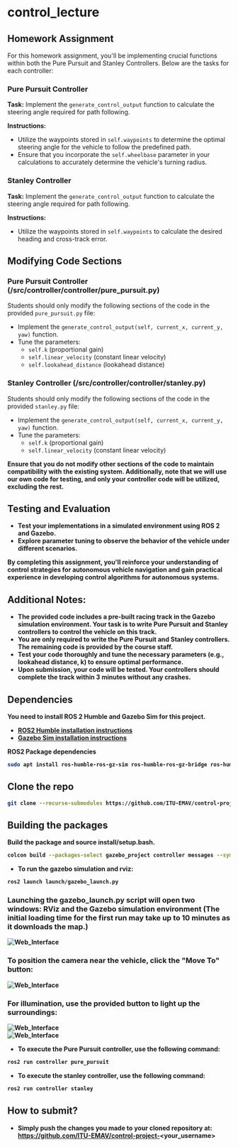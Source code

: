 # control_lecture

## Homework Assignment

For this homework assignment, you'll be implementing crucial functions within both the Pure Pursuit and Stanley Controllers. Below are the tasks for each controller:

### Pure Pursuit Controller

**Task:** Implement the `generate_control_output` function to calculate the steering angle required for path following.

**Instructions:**
- Utilize the waypoints stored in `self.waypoints` to determine the optimal steering angle for the vehicle to follow the predefined path.
- Ensure that you incorporate the `self.wheelbase` parameter in your calculations to accurately determine the vehicle's turning radius.

### Stanley Controller

**Task:** Implement the `generate_control_output` function to calculate the steering angle required for path following.

**Instructions:**
- Utilize the waypoints stored in `self.waypoints` to calculate the desired heading and cross-track error.

## Modifying Code Sections

### Pure Pursuit Controller (/src/controller/controller/pure_pursuit.py)
Students should only modify the following sections of the code in the provided `pure_pursuit.py` file:

- Implement the `generate_control_output(self, current_x, current_y, yaw)` function.
- Tune the parameters:
    - `self.k` (proportional gain)
    - `self.linear_velocity` (constant linear velocity)
    - `self.lookahead_distance` (lookahead distance)

### Stanley Controller (/src/controller/controller/stanley.py)
Students should only modify the following sections of the code in the provided `stanley.py` file:

- Implement the `generate_control_output(self, current_x, current_y, yaw)` function.
- Tune the parameters:
    - `self.k` (proportional gain)
    - `self.linear_velocity` (constant linear velocity)
  
<b> Ensure that you do not modify other sections of the code to maintain compatibility with the existing system. Additionally, note that we will use our own code for testing, and only your controller code will be utilized, excluding the rest. <b/>

## Testing and Evaluation

- Test your implementations in a simulated environment using ROS 2 and Gazebo.
- Explore parameter tuning to observe the behavior of the vehicle under different scenarios.

By completing this assignment, you'll reinforce your understanding of control strategies for autonomous vehicle navigation and gain practical experience in developing control algorithms for autonomous systems.

## Additional Notes:

- The provided code includes a pre-built racing track in the Gazebo simulation environment. Your task is to write Pure Pursuit and Stanley controllers to control the vehicle on this track.
- You are only required to write the Pure Pursuit and Stanley controllers. The remaining code is provided by the course staff.
- Test your code thoroughly and tune the necessary parameters (e.g., lookahead distance, k) to ensure optimal performance.
- Upon submission, your code will be tested. Your controllers should complete the track within 3 minutes without any crashes.


## Dependencies

You need to install ROS 2 Humble and Gazebo Sim for this project.

- [ROS2 Humble installation instructions](https://docs.ros.org/en/humble/Installation/Ubuntu-Install-Debians.html)
- [Gazebo Sim installation instructions](https://gazebosim.org/docs/fortress/install_ubuntu)

ROS2 Package dependencies
```bash
sudo apt install ros-humble-ros-gz-sim ros-humble-ros-gz-bridge ros-humble-xacro ros-humble-joint-state-publisher* ros-humble-rqt*
```
## Clone the repo

```bash
git clone --recurse-submodules https://github.com/ITU-EMAV/control-project-<your_username>
```

## Building the packages

Build the package and source install/setup.bash.
```bash
colcon build --packages-select gazebo_project controller messages --symlink-install && source install/setup.bash
```

- To run the gazebo simulation and rviz:
```bash
ros2 launch launch/gazebo_launch.py

```
### Launching the gazebo_launch.py script will open two windows: RViz and the Gazebo simulation environment (The initial loading time for the first run may take up to 10 minutes as it downloads the map.)
<img src="https://github.com/Mekala02/cuny_control_project/blob/master/docs/a.jpeg" title="Web_Interface" alt="Web_Interface"/>&nbsp;
### To position the camera near the vehicle, click the "Move To" button:
<img src="https://github.com/Mekala02/cuny_control_project/blob/master/docs/b.jpeg" title="Web_Interface" alt="Web_Interface"/>&nbsp;
### For illumination, use the provided button to light up the surroundings:
<img src="https://github.com/Mekala02/cuny_control_project/blob/master/docs/c.jpeg" title="Web_Interface" alt="Web_Interface"/>&nbsp;
<br/>
<img src="https://github.com/Mekala02/cuny_control_project/blob/master/docs/d.jpeg" title="Web_Interface" alt="Web_Interface"/>&nbsp;


- To execute the Pure Pursuit controller, use the following command:
```bash
ros2 run controller pure_pursuit
```
- To execute the stanley controller, use the following command:
```bash
ros2 run controller stanley
```

## How to submit?
- Simply push the changes you made to your cloned repository at: https://github.com/ITU-EMAV/control-project-<your_username>
